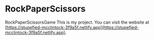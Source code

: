 # RockPaperScissors
RockPaperScissorsGame
This is my project. You can visit the website at [https://stupefied-mcclintock-3f9a5f.netlify.app](https://stupefied-mcclintock-3f9a5f.netlify.app).
